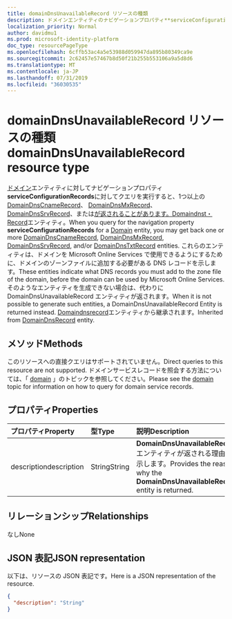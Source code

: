 ```yaml
---
title: domainDnsUnavailableRecord リソースの種類
description: ドメインエンティティのナビゲーションプロパティ**serviceConfigurationRecords**に対してクエリを実行すると、1つ以上の DomainDnsCnameRecord、DomainDnsMxRecord、DomainDnsSrvRecord、または Domaindnst record エンティティが返される場合があります。 これらのエンティティは、ドメインを Microsoft Online Services で使用できるようにするために、ドメインのゾーンファイルに追加する必要がある DNS レコードを示します。 そのようなエンティティを生成できない場合は、代わりに DomainDnsUnavailableRecord エンティティが返されます。 DomainDnsRecord エンティティから継承されます。
localization_priority: Normal
author: davidmu1
ms.prod: microsoft-identity-platform
doc_type: resourcePageType
ms.openlocfilehash: 6cffb53ac4a5e53988d059947da895b80349ca9e
ms.sourcegitcommit: 2c62457e57467b8d50f21b255b553106a9a5d8d6
ms.translationtype: MT
ms.contentlocale: ja-JP
ms.lasthandoff: 07/31/2019
ms.locfileid: "36030535"
---
```

# <a name="domaindnsunavailablerecord-resource-type"></a><span data-ttu-id="3b7c7-106">domainDnsUnavailableRecord リソースの種類</span><span class="sxs-lookup"><span data-stu-id="3b7c7-106">domainDnsUnavailableRecord resource type</span></span>

<span data-ttu-id="3b7c7-107">[ドメイン](domain.md)エンティティに対してナビゲーションプロパティ**serviceConfigurationRecords**に対してクエリを実行すると、1つ以上の[DomainDnsCnameRecord](domaindnscnamerecord.md)、 [DomainDnsMxRecord](domaindnsmxrecord.md)、 [DomainDnsSrvRecord](domaindnssrvrecord.md)、または[が返されることがあります。Domaindnst・ Record](domaindnstxtrecord.md)エンティティ。</span><span class="sxs-lookup"><span data-stu-id="3b7c7-107">When you query for the navigation property **serviceConfigurationRecords** for a [Domain](domain.md) entity, you may get back one or more [DomainDnsCnameRecord](domaindnscnamerecord.md), [DomainDnsMxRecord](domaindnsmxrecord.md), [DomainDnsSrvRecord](domaindnssrvrecord.md), and/or [DomainDnsTxtRecord](domaindnstxtrecord.md) entities.</span></span> <span data-ttu-id="3b7c7-108">これらのエンティティは、ドメインを Microsoft Online Services で使用できるようにするために、ドメインのゾーンファイルに追加する必要がある DNS レコードを示します。</span><span class="sxs-lookup"><span data-stu-id="3b7c7-108">These entities indicate what DNS records you must add to the zone file of the domain, before the domain can be used by Microsoft Online Services.</span></span> <span data-ttu-id="3b7c7-109">そのようなエンティティを生成できない場合は、代わりに DomainDnsUnavailableRecord エンティティが返されます。</span><span class="sxs-lookup"><span data-stu-id="3b7c7-109">When it is not possible to generate such entities, a DomainDnsUnavailableRecord Entity is returned instead.</span></span> <span data-ttu-id="3b7c7-110">[Domaindnsrecord](domaindnsrecord.md)エンティティから継承されます。</span><span class="sxs-lookup"><span data-stu-id="3b7c7-110">Inherited from [DomainDnsRecord](domaindnsrecord.md) entity.</span></span>

## <a name="methods"></a><span data-ttu-id="3b7c7-111">メソッド</span><span class="sxs-lookup"><span data-stu-id="3b7c7-111">Methods</span></span>
<span data-ttu-id="3b7c7-112">このリソースへの直接クエリはサポートされていません。</span><span class="sxs-lookup"><span data-stu-id="3b7c7-112">Direct queries to this resource are not supported.</span></span> <span data-ttu-id="3b7c7-113">ドメインサービスレコードを照会する方法については、「 [domain](domain.md) 」のトピックを参照してください。</span><span class="sxs-lookup"><span data-stu-id="3b7c7-113">Please see the [domain](domain.md) topic for information on how to query for domain service records.</span></span>

## <a name="properties"></a><span data-ttu-id="3b7c7-114">プロパティ</span><span class="sxs-lookup"><span data-stu-id="3b7c7-114">Properties</span></span>
| <span data-ttu-id="3b7c7-115">プロパティ</span><span class="sxs-lookup"><span data-stu-id="3b7c7-115">Property</span></span>     | <span data-ttu-id="3b7c7-116">型</span><span class="sxs-lookup"><span data-stu-id="3b7c7-116">Type</span></span>   |<span data-ttu-id="3b7c7-117">説明</span><span class="sxs-lookup"><span data-stu-id="3b7c7-117">Description</span></span>|
|:---------------|:--------|:----------|
|<span data-ttu-id="3b7c7-118">description</span><span class="sxs-lookup"><span data-stu-id="3b7c7-118">description</span></span>|<span data-ttu-id="3b7c7-119">String</span><span class="sxs-lookup"><span data-stu-id="3b7c7-119">String</span></span>|<span data-ttu-id="3b7c7-120">**DomainDnsUnavailableRecord**エンティティが返される理由を示します。</span><span class="sxs-lookup"><span data-stu-id="3b7c7-120">Provides the reason why the **DomainDnsUnavailableRecord** entity is returned.</span></span> |

## <a name="relationships"></a><span data-ttu-id="3b7c7-121">リレーションシップ</span><span class="sxs-lookup"><span data-stu-id="3b7c7-121">Relationships</span></span>
<span data-ttu-id="3b7c7-122">なし</span><span class="sxs-lookup"><span data-stu-id="3b7c7-122">None</span></span>

## <a name="json-representation"></a><span data-ttu-id="3b7c7-123">JSON 表記</span><span class="sxs-lookup"><span data-stu-id="3b7c7-123">JSON representation</span></span>
<span data-ttu-id="3b7c7-124">以下は、リソースの JSON 表記です。</span><span class="sxs-lookup"><span data-stu-id="3b7c7-124">Here is a JSON representation of the resource.</span></span>

<!-- {
  "blockType": "resource",
  "baseType": "microsoft.graph.domainDnsRecord",
  "optionalProperties": [

  ],
  "@odata.type": "microsoft.graph.domainDnsUnavailableRecord"
}-->

```json
{
  "description": "String"
}

```

<!-- uuid: 8fcb5dbc-d5aa-4681-8e31-b001d5168d79
2015-10-25 14:57:30 UTC -->
<!-- {
  "type": "#page.annotation",
  "description": "domainDnsUnavailableRecord resource",
  "keywords": "",
  "section": "documentation",
  "tocPath": ""
}-->

